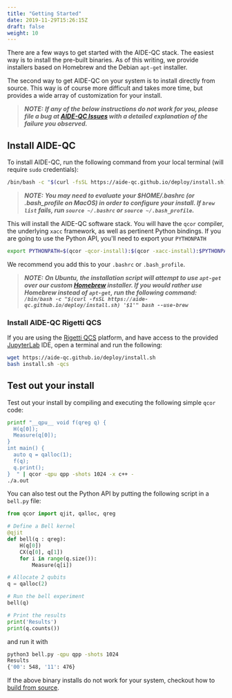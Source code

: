 ```yaml
---
title: "Getting Started"
date: 2019-11-29T15:26:15Z
draft: false
weight: 10
---
```


There are a few ways to get started with the AIDE-QC stack. The easiest way is to install the pre-built binaries. As of this writing, we provide installers based on Homebrew and the Debian `apt-get` installer.

The second way to get AIDE-QC on your system is to install directly from source. This way is of course more difficult and takes more time, but provides a wide array of customization for your install. 

> **_NOTE:_** ***If any of the below instructions do not work for you, please file a bug at [AIDE-QC Issues](https://github.com/aide-qc/aide-qc/issues) with a detailed explanation of the failure you observed.***

## Install AIDE-QC
To install AIDE-QC, run the following command from your local terminal (will require `sudo` credentials):
```sh
/bin/bash -c "$(curl -fsSL https://aide-qc.github.io/deploy/install.sh)"
```
> **_NOTE:_** ***You may need to evaluate your $HOME/.bashrc (or .bash_profile on MacOS) in order to configure your install. If `brew list` fails, run `source ~/.bashrc` or `source ~/.bash_profile`.***

This will install the AIDE-QC software stack. You will have the `qcor` compiler, the underlying `xacc` framework, as well as pertinent Python bindings. If you are going to use the Python API, you'll need to export your `PYTHONPATH`
```sh
export PYTHONPATH=$(qcor -qcor-install):$(qcor -xacc-install):$PYTHONPATH
```
We recommend you add this to your `.bashrc` or `.bash_profile`. 

> **_NOTE:_** ***On Ubuntu, the installation script will attempt to use `apt-get` over our custom [Homebrew](https://brew.sh) installer. If you would rather use Homebrew instead of `apt-get`, run the following command:*** ***`/bin/bash -c "$(curl -fsSL https://aide-qc.github.io/deploy/install.sh) '$1'" bash --use-brew`***

### Install AIDE-QC Rigetti QCS
If you are using the [Rigetti QCS](https://qcs.rigetti.com/) platform, and have access to the provided [JupyterLab](https://jupyterlab.readthedocs.io/en/stable/) IDE, open a terminal and run the following:
```sh
wget https://aide-qc.github.io/deploy/install.sh 
bash install.sh -qcs
```

## <a id="test"></a> Test out your install
Test out your install by compiling and executing the following simple `qcor` code:
```sh
printf "__qpu__ void f(qreg q) {
  H(q[0]);
  Measure(q[0]);
}
int main() {
  auto q = qalloc(1);
  f(q);
  q.print();
}  " | qcor -qpu qpp -shots 1024 -x c++ -
./a.out
```

You can also test out the Python API by putting the following script in a `bell.py` file:
```python
from qcor import qjit, qalloc, qreg

# Define a Bell kernel
@qjit
def bell(q : qreg):
    H(q[0])
    CX(q[0], q[1])
    for i in range(q.size()):
        Measure(q[i])

# Allocate 2 qubits
q = qalloc(2)

# Run the bell experiment
bell(q)

# Print the results
print('Results')
print(q.counts())
```
and run it with 
```sh
python3 bell.py -qpu qpp -shots 1024
Results
{'00': 548, '11': 476}
```

If the above binary installs do not work for your system, checkout how to [build from source](getting_started/build_from_source.md).
